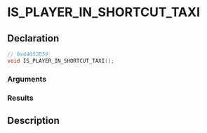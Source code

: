 # IS_PLAYER_IN_SHORTCUT_TAXI

## Declaration
```cpp
// 0x44052D59
void IS_PLAYER_IN_SHORTCUT_TAXI();
```

### Arguments

### Results

## Description
